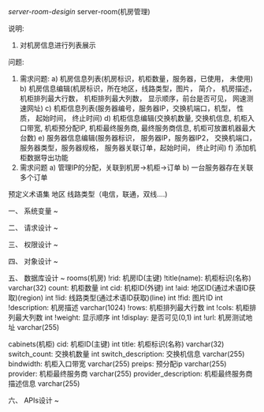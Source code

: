 *server-room-desigin* server-room(机房管理)

说明:
1. 对机房信息进行列表展示

问题:
1. 需求问题:
	a) 机房信息列表(机房标识，机柜数量，服务器，已使用， 未使用)
	b) 机房信息编辑(机房标识，所在地区，线路类型，图片， 简介， 机房描述，机柜排列最大行数， 机柜排列最大列数， 显示顺序，前台是否可见， 网速测速网址)
	c) 机柜信息列表(服务器编号，服务器IP，交换机端口，机型， 性质， 起始时间， 终止时间)
	d) 机柜信息编辑(交换机数量, 交换机信息, 机柜入口带宽, 机柜预分配IP, 机柜最终服务商, 最终服务商信息, 机柜可放置机器最大台数)
	e) 服务器信息编辑(服务器标识， 服务器IP，服务器IP2， 交换机端口，服务器类型，服务器规格， 服务器关联订单，起始时间， 终止时间)
	f) 添加机柜数据导出功能
2. 需求问题
	a) 管理IP的分配，关联到机房->机柜->订单
	b) 一台服务器存在关联多个订单

预定义术语集
  地区
  线路类型（电信，联通，双线....)

一、 系统变量 ~

二、 请求设计 ~ 

三、 权限设计 ~

四、 对象设计 ~

五、 数据库设计 ~
rooms(机房)
!rid: 机房ID(主键)
!title(name): 机柜标识(名称) varchar(32)
count: 机柜数量 int
cid: 机柜ID(外键) int
!aid: 地区ID(通过术语ID获取)(region) int
!lid: 线路类型(通过术语ID获取)(line) int
!fid: 图片ID int
!description: 机房描述 varchar(1024)
!rows: 机柜排列最大行数 int
!cols: 机柜排列最大列数 int
!weight: 显示顺序 int
!display: 是否可见(0,1) int
!url: 机房测试地址 varchar(255)

cabinets(机柜)
cid: 机柜ID(主键) int
title: 机柜标识(名称) varchar(32)
switch_count: 交换机数量 int
switch_description: 交换机信息 varchar(255)
bindwidth: 机柜入口带宽 varchar(255)
preips:  预分配ip varchar(255)
provider: 机柜最终服务商 varchar(255)
provider_description: 机柜最终服务商描述信息 varchar(255)


六、 APIs设计 ~
